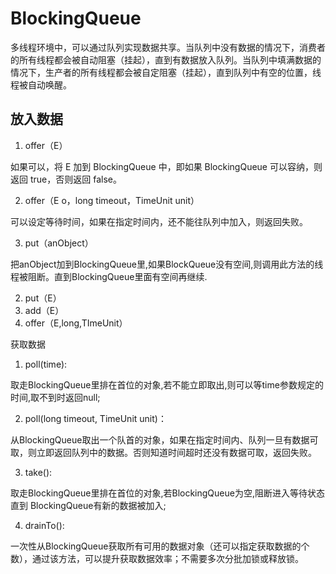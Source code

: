 # BlockingQueue

多线程环境中，可以通过队列实现数据共享。当队列中没有数据的情况下，消费者的所有线程都会被自动阻塞（挂起），直到有数据放入队列。当队列中填满数据的情况下，生产者的所有线程都会被自定阻塞（挂起），直到队列中有空的位置，线程被自动唤醒。

## 放入数据

1. offer（E）

如果可以，将 E 加到 BlockingQueue 中，即如果 BlockingQueue 可以容纳，则返回 true，否则返回 false。

2. offer（E o，long timeout，TimeUnit unit）

可以设定等待时间，如果在指定时间内，还不能往队列中加入，则返回失败。

3. put（anObject） 

把anObject加到BlockingQueue里,如果BlockQueue没有空间,则调用此方法的线程被阻断。直到BlockingQueue里面有空间再继续.


> 

2. put（E）
3. add（E）
4. offer（E,long,TImeUnit）

获取数据

1. poll(time):

取走BlockingQueue里排在首位的对象,若不能立即取出,则可以等time参数规定的时间,取不到时返回null;

2. poll(long timeout, TimeUnit unit)：

从BlockingQueue取出一个队首的对象，如果在指定时间内、队列一旦有数据可取，则立即返回队列中的数据。否则知道时间超时还没有数据可取，返回失败。

3. take():

取走BlockingQueue里排在首位的对象,若BlockingQueue为空,阻断进入等待状态直到 BlockingQueue有新的数据被加入; 

4. drainTo():

一次性从BlockingQueue获取所有可用的数据对象（还可以指定获取数据的个数），通过该方法，可以提升获取数据效率；不需要多次分批加锁或释放锁。